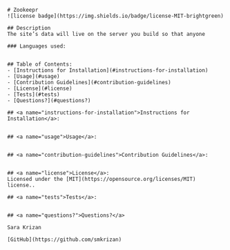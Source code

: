 
    # Zookeepr
    ![license badge](https://img.shields.io/badge/license-MIT-brightgreen)

    ## Description
    The site’s data will live on the server you build so that anyone

    ### Languages used:
    

    ## Table of Contents:
    - [Instructions for Installation](#instructions-for-installation)
    - [Usage](#usage)
    - [Contribution Guidelines](#contribution-guidelines)
    - [License](#license)
    - [Tests](#tests)
    - [Questions?](#questions?)

    ## <a name="instructions-for-installation">Instructions for Installation</a>:
    

    ## <a name="usage">Usage</a>:
    
    
    ## <a name="contribution-guidelines">Contribution Guidelines</a>:
    

    ## <a name="license">License</a>:
    Licensed under the [MIT](https://opensource.org/licenses/MIT) license..

    ## <a name="tests">Tests</a>:
    

    ## <a name="questions?">Questions?</a>
    
    Sara Krizan
    
    [GitHub](https://github.com/smkrizan)
    